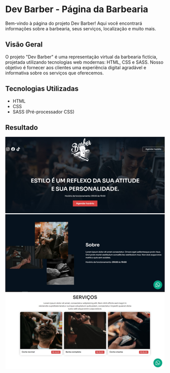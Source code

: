# Dev Barber - Página da Barbearia

Bem-vindo à página do projeto Dev Barber! Aqui você encontrará informações sobre a barbearia, seus serviços, localização e muito mais.

## Visão Geral

O projeto "Dev Barber" é uma representação virtual da barbearia fictícia, projetada utilizando tecnologias web modernas: HTML, CSS e SASS. Nosso objetivo é fornecer aos clientes uma experiência digital agradável e informativa sobre os serviços que oferecemos.

## Tecnologias Utilizadas

- HTML
- CSS
- SASS (Pré-processador CSS)

## Resultado

<img src="./assets/resultado.jpg" alt="">
<img src="./assets/resultado2.jpg" alt="">
<img src="./assets/resultado3.jpg" alt="">

